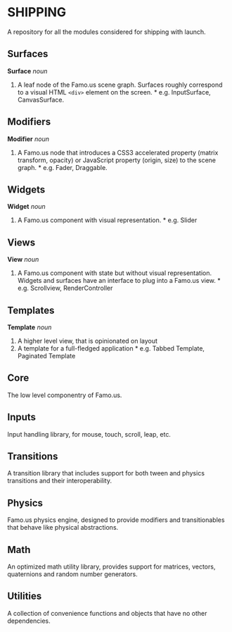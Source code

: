 SHIPPING
========
A repository for all the modules considered for shipping with launch.


Surfaces
--------------
  **Surface** _noun_

  1. A leaf node of the Famo.us scene graph. Surfaces roughly correspond to a visual HTML `<div>` element on the screen.
    * e.g. InputSurface, CanvasSurface.

Modifiers
----------------
**Modifier** _noun_

  1. A Famo.us node that introduces a CSS3 accelerated property (matrix transform, opacity) or JavaScript property (origin, size) to the scene graph.
    * e.g. Fader, Draggable.

Widgets
--------------
  **Widget** _noun_

  1. A Famo.us component with visual representation.
    * e.g. Slider

Views
--------------
**View** _noun_

  1. A Famo.us component with state but without visual representation. Widgets and surfaces have an interface to plug into a Famo.us view.
    * e.g. Scrollview, RenderController

Templates
----------------

**Template** _noun_

  1. A higher level view, that is opinionated on layout
  2. A template for a full-fledged application
    * e.g. Tabbed Template, Paginated Template

Core
-----------

The low level componentry of Famo.us.

Inputs
------------

Input handling library, for mouse, touch, scroll, leap, etc.

Transitions
-----------

A transition library that includes support for both tween and physics transitions and their interoperability.

Physics
--------------

Famo.us physics engine, designed to provide modifiers and transitionables that behave like physical abstractions.

Math
-----------

An optimized math utility library, provides support for matrices, vectors, quaternions and random number generators.

Utilities
----------------

A collection of convenience functions and objects that have no other dependencies.

